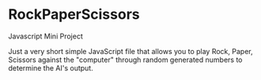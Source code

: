 # RockPaperScissors
Javascript Mini Project

Just a very short simple JavaScript file that allows you to play Rock, Paper, Scissors against the "computer" through random generated numbers to determine the AI's output.
